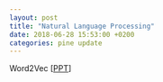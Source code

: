 ```yaml
---
layout: post
title: "Natural Language Processing"
date: 2018-06-28 15:53:00 +0200
categories: pine update
---
```

Word2Vec [<a href="./assets/Word2Vec.ppt">PPT</a>]
